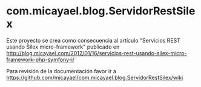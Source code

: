 com.micayael.blog.ServidorRestSilex
===================================

Este proyecto se crea como consecuencia al artículo "Servicios REST usando Silex micro-framework" publicado en http://blog.micayael.com/2012/01/16/servicios-rest-usando-silex-micro-framework-php-symfony-i/

Para revisión de la documentación favor ir a https://github.com/micayael/com.micayael.blog.ServidorRestSilex/wiki